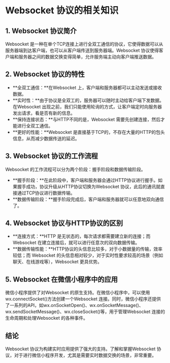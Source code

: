 # Websocket 协议的相关知识

## 1. Websocket 协议简介

Websocket 是一种在单个TCP连接上进行全双工通信的协议，它使得数据可以从服务器端到达客户端，也可以从客户端传送到服务器端。Websocket 协议使得客户端和服务器之间的数据交换变得简单，允许服务端主动向客户端推送数据。

## 2. Websocket 协议的特性

- **全双工通信：**在Websocket 上，客户端和服务器都可以主动发送或接收数据。
- **实时性：**由于协议是全双工的，服务器可以随时主动给客户端下发数据。在Websocket 出现之前，我们只能使用轮询的方式，让客户端定时向服务器发出请求，看是否有新的信息。
- **保持连接状态：**与HTTP不同的是，Websocket 需要先创建连接，然后才能进行全双工通信。
- **更好的性能：**Websocket 是直接基于TCP的，不存在大量的HTTP的包头信息，从而减少数据传送的延迟。

## 3. Websocket 协议的工作流程

Websocket 的工作流程可以分为两个阶段：握手阶段和数据传输阶段。

- **握手阶段：**在此阶段中，客户端和服务器会通过HTTP协议进行握手。如果握手成功，协议升级从HTTP协议切换为Websocket 协议，此后的通讯就直接通过TCP协议进行数据传输。
- **数据传输阶段：**握手阶段完成后，客户端和服务器就可以任意地双向通信了。

## 4. Websocket 协议与HTTP协议的区别

- **连接方式：**HTTP 是无状态的，每次请求都需要建立新的连接；而Websocket 在建立连接后，就可以进行任意次的双向数据传输。
- **数据传输性能：**HTTP协议的头信息比较多，对于小数据量的传输，效率较低；而 Websocket 的头信息相对较少，对于实时性要求较高的场景（例如聊天、在线游戏等），Websocket 更具优势。

## 5. Websocket 在微信小程序中的应用

微信小程序提供了对Websocket 的原生支持。在微信小程序中，可以使用wx.connectSocket()方法创建一个Websocket 连接。同时，微信小程序还提供了一系列的API，如wx.onSocketOpen()、wx.onSocketMessage()、wx.sendSocketMessage()、wx.closeSocket()等，用于管理Websocket 连接的生命周期和处理Websocket 的各种事件。

## 结论

Websocket 协议为构建实时应用提供了强大的支持。了解和掌握Websocket 协议，对于进行微信小程序开发，尤其是需要实时数据交换的场景，非常重要。
